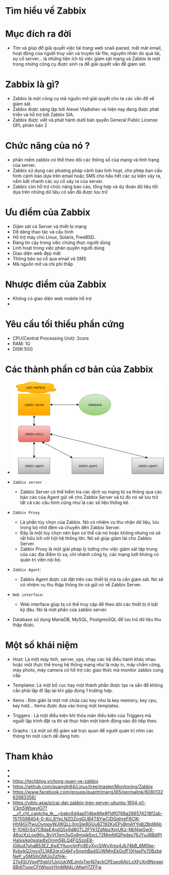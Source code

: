 
# Tìm hiểu về Zabbix

# Mục đích ra đời
- Tìm và giúp đỡ giải quyết việc tải trang web snail-paced, mất mát email, hoạt động của người truy vấn và truyền tải file, nguyên nhân do quá tải, sự cố server… là những tiện ích từ việc giám sát mạng và Zabbix là một trong những công cụ được sinh ra để giải quyết vấn đề 
giám sát.

# Zabbix là gì? 
- Zabbix là một công cụ mã nguồn mở giải quyết cho ta các vấn đề về giám sát.
- Zabbix được sáng lập bởi Alexei Vladishev và hiện nay đang được phát triển và hỗ trợ bởi Zabbix SIA.
- Zabbix được viết và phát hành dưới bản quyền General Public License GPL phiên bản 2

# Chức năng của nó ?
- phần mềm zabbix có thể theo dõi các thông số của mạng và tình trạng của server. 
- Zabbix sử dụng các phương pháp cảnh báo linh hoạt, cho phép bạn cấu hình cảnh báo dựa trên email hoặc SMS cho hầu hết các sự kiện xảy ra, nắm bắt nhanh các sự cố xảy ra của server.
- Zabbix còn hỗ trợ chức năng báo cáo, tổng hợp và dự đoán dữ liệu tốt dựa trên những dữ liệu có sẵn đã được lưu trữ

# Ưu điểm của Zabbix

- Giám sát cả Server và thiết bị mạng
- Dễ dàng thao tác và cấu hình
- Hỗ trợ máy chủ Linux, Solaris, FreeBSD..
- Đáng tin cậy trong việc chứng thực người dùng
- Linh hoạt trong việc phân quyền người dùng
- Giao diện web đẹp mắt
- Thông báo sự cố qua email và SMS
- Mã nguồn mở và chi phí thấp

# Nhược điểm của Zabbix

- Không có giao diện web mobile hỗ trợ
- 

# Yêu cầu tối thiểu phần cứng

- CPU(Central Processing Unit): 2core
- RAM: 1G
- DISK:50G

# Các thành phần cơ bản của Zabbix

- ![]( /image/ctzabbix.png)
- `Zabbix server`
  + Zabbix Server có thể kiểm tra các dịch vụ mạng từ xa thông qua các báo cáo của Agent gửi về cho Zabbix Server và từ đó nó sẽ lưu trữ tất cả các cấu hình 
  cũng như là các số liệu thống kê.

- `Zabbix Proxy`
  + Là phần tùy chọn của Zabbix. Nó có nhiệm vụ thu nhận dữ liệu, lưu trong bộ nhớ đệm và chuyển đến Zabbix Server.
  + Đây là một tùy chọn nên bạn có thể cài nó hoặc không nhưng nó sẽ rất hữu ích với hột hệ thống lớn. Nó sẽ giúp giảm tải cho Zabbix Server.
  + Zabbix Proxy là một giải pháp lý tưởng cho việc giám sát tập trung của các địa điểm từ xa, chi nhánh công ty, các mạng lưới không có quản trị viên nội bộ.

- `Zabbix Agent`:
  + Zabbix Agent được cài đặt trên các thiết bị mà ta cần giám sát. Nó sẽ có nhiệm vụ thu thập thông tin và gửi nó về Zabbix Server.

- `Web interface`:
  + Web interface giúp ta có thể truy cập để theo dõi các thiết bị ở bất kỳ đâu. Nó là một phần của zabbix server.
  
- Database sử dụng MariaDB, MySQL, PostgresSQL để lưu trữ dữ liệu thu thập được. 

# Một số khái niệm

- Host: Là một máy tính, server, vps, chạy các hệ điều hành khác nhau hoặc một thực thể trong hệ thống mạng như là máy in, máy chấm công, máy photo, máy camera có hỗ trợ các giao thức mà monitor zabbix cung cấp

- Templates: Là một bố cục hay một thành phần được tạo ra sẳn để không cần phải lặp đi lặp lại khi gặp đúng 1 trường hợp.

- Items : Đơn giản là một nơi chứa các key như là key memory, key cpu, key hdd… Items được đưa vào trong một templates.

- Triggers : Là một điều kiện khi thỏa mãn điều kiện của Triggers mà người lập trình đặt ra thì sẽ thực hiện một hành động nào đó tiếp theo.

- Graphs : Là một sơ đồ giám sát trực quan để người quản trị nhìn các thông tin một cách dễ dàng hơn.
 










# Tham khảo
- 
- 
- https://techblog.vn/tong-quan-ve-zabbix
- https://github.com/quangln94/Linux/tree/master/Monitoring/Zabbix
- https://www.facebook.com/groups/quantrimang365/permalink/808013262983356/
- https://viblo.asia/p/cai-dat-zabbix-tren-server-ubuntu-1604-p1-V3m5WbwylO7?__cf_chl_captcha_tk__=babc6d4aa514be86e8f1df0768a286574218f2ab-1575598404-0-AU_6YpLNZOZogGUB4T8YwCiDQghreF6ClK-Hhf4Gj7fwuOympyWJWQLL0mQIe8GUu8Z192KxEPvBmAYYqB2BpWAb9-1O6ErSq7CBdsE4ndQ5x9d8GTL2FYk1ZqNpzXmUKz-Nbf4wGwX-46ozXzLpg9tIv_BvVt7pm3uGx8mxjk6xcL72MmfdIQPedes76JYyJ8BdIPiHaIxsAp0sqIadlxOmm56LQ4FQSzoE8-jG6ud7uhaB53EZ_6wEYltuvcImPc8EyXyc5jWvXms4Jb74bB_6M0ke-8ybvkQ2mysTL1AB2qrxG4kFx5mphBadSUWMmEkGufFI0HasPs70BzbeNeP_ySMSihGMUpZd1Hk-27s4SUVpvPSgbU1JxUukWEJmIxTwrN7qckCPEseo6AjrLoXFcXn9Nxgwi6Bdl7ixqxCFtWIxjoH1mMM4LnMwH7ZFFw
